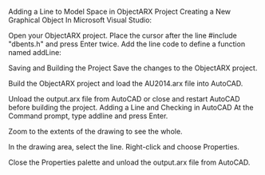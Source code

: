 Adding a Line to Model Space in ObjectARX Project Creating a New Graphical Object In Microsoft Visual Studio:

Open your ObjectARX project. Place the cursor after the line #include "dbents.h" and press Enter twice. Add the line code to define a function named addLine:

Saving and Building the Project Save the changes to the ObjectARX project.

Build the ObjectARX project and load the AU2014.arx file into AutoCAD.

Unload the output.arx file from AutoCAD or close and restart AutoCAD before building the project. Adding a Line and Checking in AutoCAD At the Command prompt, type addline and press Enter.

Zoom to the extents of the drawing to see the whole.

In the drawing area, select the line. Right-click and choose Properties.

Close the Properties palette and unload the output.arx file from AutoCAD.

